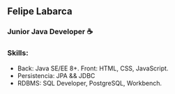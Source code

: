 ## **Felipe Labarca**  


### Junior Java Developer ☕ 

### Skills:
- Back: Java SE/EE 8+. Front: HTML, CSS, JavaScript.
- Persistencia: JPA && JDBC
- RDBMS: SQL Developer, PostgreSQL, Workbench.









